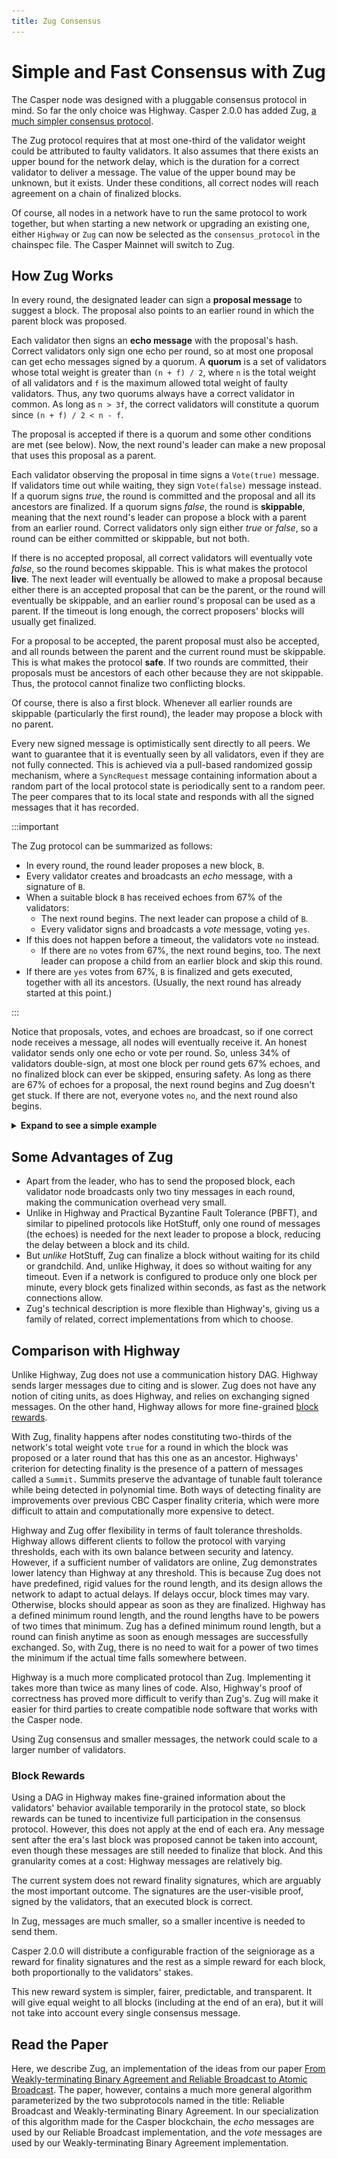 ```yaml
---
title: Zug Consensus
---
```


# Simple and Fast Consensus with Zug

<!-- TODO update this page to use message gossiping instead of broadcasting when the protocol switches to message gossiping. -->

The Casper node was designed with a pluggable consensus protocol in mind. So far the only choice was Highway. Casper 2.0.0 has added Zug, [a much simpler consensus protocol](https://arxiv.org/abs/2205.06314).

The Zug protocol requires that at most one-third of the validator weight could be attributed to faulty validators. It also assumes that there exists an upper bound for the network delay, which is the duration for a correct validator to deliver a message. The value of the upper bound may be unknown, but it exists. Under these conditions, all correct nodes will reach agreement on a chain of finalized blocks.

Of course, all nodes in a network have to run the same protocol to work together, but when starting a new network or upgrading an existing one, either `Highway` or `Zug` can now be selected as the `consensus_protocol` in the chainspec file. The Casper Mainnet will switch to Zug.

## How Zug Works

In every round, the designated leader can sign a **proposal message** to suggest a block. The proposal also points to an earlier round in which the parent block was proposed.

Each validator then signs an **echo message** with the proposal's hash. Correct validators only sign one echo per round, so at most one proposal can get echo messages signed by a quorum. A **quorum** is a set of validators whose total weight is greater than `(n + f) / 2`, where `n` is the total weight of all validators and `f` is the maximum allowed total weight of faulty validators. Thus, any two quorums always have a correct validator in common. As long as `n > 3f`, the correct validators will constitute a quorum since `(n + f) / 2 < n - f`.

The proposal is accepted if there is a quorum and some other conditions are met (see below). Now, the next round's leader can make a new proposal that uses this proposal as a parent.

Each validator observing the proposal in time signs a `Vote(true)` message. If validators time out while waiting, they sign `Vote(false)` message instead. If a quorum signs *true*, the round is committed and the proposal and all its ancestors are finalized. If a quorum signs *false*, the round is **skippable**, meaning that the next round's leader can propose a block with a parent from an earlier round. Correct validators only sign either *true* or *false*, so a round can be either committed or skippable, but not both.

If there is no accepted proposal, all correct validators will eventually vote *false*, so the round becomes skippable. This is what makes the protocol **live**. The next leader will eventually be allowed to make a proposal because either there is an accepted proposal that can be the parent, or the round will eventually be skippable, and an earlier round's proposal can be used as a parent. If the timeout is long enough, the correct proposers' blocks will usually get finalized.

For a proposal to be accepted, the parent proposal must also be accepted, and all rounds between the parent and the current round must be skippable. This is what makes the protocol **safe**. If two rounds are committed, their proposals must be ancestors of each other because they are not skippable. Thus, the protocol cannot finalize two conflicting blocks.

Of course, there is also a first block. Whenever all earlier rounds are skippable (particularly the first round), the leader may propose a block with no parent.

Every new signed message is optimistically sent directly to all peers. We want to guarantee that it is eventually seen by all validators, even if they are not fully connected. This is achieved via a pull-based randomized gossip mechanism, where a `SyncRequest` message containing information about a random part of the local protocol state is periodically sent to a random peer. The peer compares that to its local state and responds with all the signed messages that it has recorded.

:::important

The Zug protocol can be summarized as follows:

* In every round, the round leader proposes a new block, `B`.
* Every validator creates and broadcasts an _echo_ message, with a signature of `B`.
* When a suitable block `B` has received echoes from 67% of the validators:
    * The next round begins. The next leader can propose a child of `B`.
    * Every validator signs and broadcasts a _vote_ message, voting `yes`.
* If this does not happen before a timeout, the validators vote `no` instead.
    * If there are `no` votes from 67%, the next round begins, too.
      The next leader can propose a child from an earlier block and skip this round.
* If there are `yes` votes from 67%, `B` is finalized and gets executed, together with all its ancestors. (Usually, the next round has already started at this point.)

:::

Notice that proposals, votes, and echoes are broadcast, so if one correct node receives a message, all nodes will eventually receive it. An honest validator sends only one echo or vote per round. So, unless 34% of validators double-sign, at most one block per round gets 67% echoes, and no finalized block can ever be skipped, ensuring safety. As long as there are 67% of echoes for a proposal, the next round begins and Zug doesn't get stuck. If there are not, everyone votes `no`, and the next round also begins.

<details>
<summary><b>Expand to see a simple example</b></summary>

Let's review a simple scenario demonstrating the Zug consensus. The example shows five rounds with a different leader and nodes voting on a card suit. The bottom row indicates whether or not the round was finalized. Notice that round 5 was the first finalized round.

![ZUG](./zug/zug-example.png)

In round 1, we had a leader who proposed `♥`, but was slow, so the other nodes timed out and voted `no.` The first round had a proposal and was skippable, but nothing was finalized. 

In round 2, the second proposer saw `♥` and proposed `♣` as a child of `♥`. Some nodes voted `yes`, and some timed out and voted `no`. So, round 2 will never output anything because there wasn't a decision.

In round 3, the leader proposed `♦` as a child of `♣`. Assuming the leader was still too slow, everyone voted `no`, and round 3 became skippable even though it had a proposal.

In round 4, the proposer might have crashed or been malicious, so everyone timed out and voted `no`.

In round 5, the leader didn't see the `♦` proposal from round 3 but saw the `no` decision. So, from their perspective, rounds 3 and 4 were skippable and had no proposals. Thus, the leader in round 5 proposed `♠` as a child of `♣`. **Notice that the algorithm encountered a fork**. Regardless, everyone voted `yes`, and round 5 was finalized. I.e., at that moment, `♥`, `♣`, and `♠` all become finalized and executed in that order. As a result, every future proposer needs to propose children of this round.

**Important Notes:**

Even proposals from rounds with a quorum of `no` votes can become finalized indirectly.

If a round is neither finalized nor skippable, the round will likely be finalized at some point in the future. When one-third of the network's weight votes `yes`, a proposal with a quorum of echoes is formed. Consequently, all other honest nodes will eventually see this quorum of echoes and the accepted proposal, which will serve as a parent in future rounds.

Nodes vote `yes` when they have a quorum of echoes, and all the ancestors of that proposal have a quorum of echoes. Also, those ancestors have a quorum of echoes, and the rounds with no ancestors all have a quorum of `no` votes (being skippable).

The algorithm will always produce a result in at least one of the `Accepted proposal` or `Finalized round` rows. If a proposal doesn't get accepted in a round, everyone times out and votes `no`. Otherwise, a proposal is visible to someone with a quorum of votes and will eventually be visible to everyone.

</details>

## Some Advantages of Zug

* Apart from the leader, who has to send the proposed block, each validator node broadcasts only two tiny messages in each round, making the communication overhead very small.
* Unlike in Highway and Practical Byzantine Fault Tolerance (PBFT), and similar to pipelined protocols like HotStuff, only one round of messages (the echoes) is needed for the next leader to propose a block, reducing the delay between a block and its child.
* But _unlike_ HotStuff, Zug can finalize a block without waiting for its child or grandchild. And, unlike Highway, it does so without waiting for any timeout. Even if a network is configured to produce only one block per minute, every block gets finalized within seconds, as fast as the network connections allow.
* Zug's technical description is more flexible than Highway's, giving us a family of related, correct implementations from which to choose.

## Comparison with Highway

Unlike Highway, Zug does not use a communication history DAG. Highway sends larger messages due to citing and is slower. Zug does not have any notion of citing units, as does Highway, and relies on exchanging signed messages. On the other hand, Highway allows for more fine-grained [block rewards](#block-rewards).

With Zug, finality happens after nodes constituting two-thirds of the network's total weight vote `true` for a round in which the block was proposed or a later round that has this one as an ancestor. Highways' criterion for detecting finality is the presence of a pattern of messages called a `Summit.` Summits preserve the advantage of tunable fault tolerance while being detected in polynomial time. Both ways of detecting finality are improvements over previous CBC Casper finality criteria, which were more difficult to attain and computationally more expensive to detect.

Highway and Zug offer flexibility in terms of fault tolerance thresholds. Highway allows different clients to follow the protocol with varying thresholds, each with its own balance between security and latency. However, if a sufficient number of validators are online, Zug demonstrates lower latency than Highway at any threshold. This is because Zug does not have predefined, rigid values for the round length, and its design allows the network to adapt to actual delays. If delays occur, block times may vary. Otherwise, blocks should appear as soon as they are finalized. Highway has a defined minimum round length, and the round lengths have to be powers of two times that minimum. Zug has a defined minimum round length, but a round can finish anytime as soon as enough messages are successfully exchanged. So, with Zug, there is no need to wait for a power of two times the minimum if the actual time falls somewhere between.

Highway is a much more complicated protocol than Zug. Implementing it takes more than twice as many lines of code. Also, Highway's proof of correctness has proved more difficult to verify than Zug's. Zug will make it easier for third parties to create compatible node software that works with the Casper node.

Using Zug consensus and smaller messages, the network could scale to a larger number of validators.

<!-- TODO mention faster block times of 4 seconds or less and an increased number of validators up to 250 after testing is completed. -->

### Block Rewards

Using a DAG in Highway makes fine-grained information about the validators' behavior available temporarily in the protocol state, so block rewards can be tuned to incentivize full participation in the consensus protocol. However, this does not apply at the end of each era. Any message sent after the era's last block was proposed cannot be taken into account, even though these messages are still needed to finalize that block. And this granularity comes at a cost: Highway messages are relatively big.

The current system does not reward finality signatures, which are arguably the most important outcome. The signatures are the user-visible proof, signed by the validators, that an executed block is correct.

In Zug, messages are much smaller, so a smaller incentive is needed to send them.

Casper 2.0.0 will distribute a configurable fraction of the seigniorage as a reward for finality signatures and the rest as a simple reward for each block, both proportionally to the validators' stakes.

This new reward system is simpler, fairer, predictable, and transparent. It will give equal weight to all blocks (including at the end of an era), but it will not take into account every single consensus message.


## Read the Paper

Here, we describe Zug, an implementation of the ideas from our paper [From Weakly-terminating Binary Agreement and Reliable Broadcast to Atomic Broadcast](https://arxiv.org/abs/2205.06314). The paper, however, contains a much more general algorithm parameterized by the two subprotocols named in the title: Reliable Broadcast and Weakly-terminating Binary Agreement. In our specialization of this algorithm made for the Casper blockchain, the _echo_ messages are used by our Reliable Broadcast implementation, and the _vote_ messages are used by our Weakly-terminating Binary Agreement implementation.
